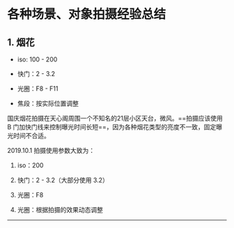 # 各种场景、对象拍摄经验总结

## 1. 烟花

- iso: 100 - 200

- 快门：2 - 3.2

- 光圈：F8 - F11

- 焦段：按实际位置调整

国庆烟花拍摄在天心阁周围一个不知名的21层小区天台，微风。==拍摄应该使用 B 门加快门线来控制曝光时间长短==，因为各种烟花类型的亮度不一致，固定曝光时间不合适。

2019.10.1 拍摄使用参数大致为：

1. iso：200

2. 快门：2 - 3.2（大部分使用 3.2）

3. 光圈：F8

4. 光圈：根据拍摄的效果动态调整

---
